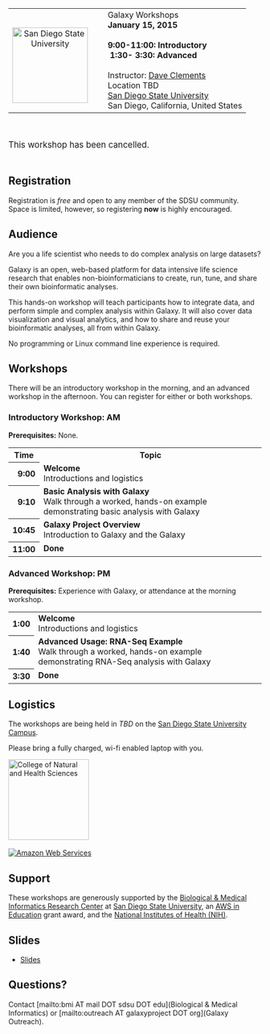 <table>
  <tr>
    <td style=" border: none; text-align: center; vertical-align: middle;"> <br /><a href='http://sdsu.edu/'><img src="/src/Images/Logos/SDSULogo.jpg" alt="San Diego State University" height="150" /></a> </td>
    <td style=" border: none; width: 5%;"> </td>
    <td style=" border: none;"> <div class='title'>Galaxy Workshops</div><strong>January 15, 2015<br /><br />9:00-11:00: Introductory<br />&nbsp;1:30-&nbsp;3:30: Advanced</strong><br /><br />Instructor: <a href='/src/DaveClements/index.md'>Dave Clements</a><br />Location TBD<br /><a href='http://sdsu.edu/'>San Diego State University</a><br />San Diego, California, United States </td>
  </tr>
</table>


<br />
<div class='red center'><span style="font-size: larger;"> <br />This workshop has been cancelled.<br /><br /> </span> </div>

## Registration

Registration is *free* and open to any member of the SDSU community.  Space is limited, however, so registering **now** is highly encouraged.

## Audience

Are you a life scientist who needs to do complex analysis on large datasets?

Galaxy is an open, web-based platform for data intensive life science research that enables non-bioinformaticians to create, run, tune, and share their own bioinformatic analyses.

This hands-on workshop will teach participants how to integrate data, and perform simple and complex analysis within Galaxy.  It will also cover data visualization and visual analytics, and how to share and reuse your bioinformatic analyses, all from within Galaxy.

No programming or Linux command line experience is required.

## Workshops

There will be an introductory workshop in the morning, and an advanced workshop in the afternoon.  You can register for either or both workshops.

### Introductory Workshop: AM

**Prerequisites:** None.

<table>
  <tr class="th" >
    <th> Time </th>
    <th> Topic </th>
  </tr>
  <tr>
    <th style=" text-align: right;"> 9:00 </th>
    <td> <strong>Welcome</strong><div class='indent'>Introductions and logistics</div> </td>
  </tr>
  <tr>
    <th style=" text-align: right;"> 9:10 </th>
    <td> <strong>Basic Analysis with Galaxy</strong><div class='indent'>Walk through a worked, hands-on example demonstrating basic analysis with Galaxy</div> </td>
  </tr>
  <tr>
    <th style=" text-align: right;"> 10:45 </th>
    <td> <strong>Galaxy Project Overview</strong><div class='indent'>Introduction to Galaxy and the Galaxy</div> </td>
  </tr>
  <tr>
    <th style=" text-align: right;"> 11:00 </th>
    <td> <strong>Done</strong> </td>
  </tr>
</table>


### Advanced Workshop: PM

**Prerequisites:** Experience with Galaxy, or attendance at the morning workshop.

<table>
  <tr>
    <th style=" text-align: right;"> 1:00 </th>
    <td> <strong>Welcome</strong><div class='indent'>Introductions and logistics</div> </td>
  </tr>
  <tr>
    <th style=" text-align: right;"> 1:40 </th>
    <td> <strong>Advanced Usage: RNA-Seq Example</strong><div class='indent'>Walk through a worked, hands-on example demonstrating RNA-Seq analysis with Galaxy</div> </td>
  </tr>
  <tr>
    <th style=" text-align: right;"> 3:30 </th>
    <td> <strong>Done</strong> </td>
  </tr>
</table>


## Logistics

The workshops are being held in *TBD* on the [San Diego State University Campus](http://sdsu.edu/).  

Please bring a fully charged, wi-fi enabled laptop with you.

<div class='right'>
<a href='http://www.cnhs.vsu.edu/index.php'><img src="/src/Images/Logos/SDSULogo.jpg" alt="College of Natural and Health Sciences" width="160" /></a><br />
<br /><a href='http://aws.amazon.com/'><img src="/src/Images/Logos/AWSLogo.png" alt="Amazon Web Services" /></a>
</div>

## Support

These workshops are generously supported by  the [Biological & Medical Informatics Research Center](http://informatics.sdsu.edu/) at [San Diego State University](http://sdsu.edu/), an [AWS in Education](http://aws.amazon.com/education/) grant award, and the [National Institutes of Health (NIH)](http://www.nih.gov).

## Slides

* [Slides](PLACEHOLDER_ATTACHMENT_URL/src/Documents/Presentations/201412VSUWorkshop.pdf)

## Questions?

Contact [mailto:bmi AT mail DOT sdsu DOT edu](Biological & Medical Informatics) or [mailto:outreach AT galaxyproject DOT org](Galaxy Outreach).
